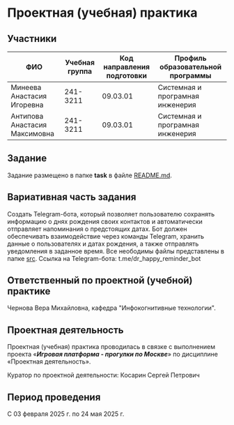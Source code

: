 # Проектная (учебная) практика

## Участники

| ФИО | Учебная группа | Код направления подготовки | Профиль образовательной программы |
|-|-|-|-|
|Минеева Анастасия Игоревна |241-3211|09.03.01|Системная и програмная инженерия|
|Антипова Анастасия Максимовна|241-3211|09.03.01|Системная и програмная инженерия|


## Задание

Задание размещено в папке **task** в файле [README.md](task/README.md).

## Вариативная часть задания

Создать Telegram-бота, который позволяет пользователю сохранять информацию о днях рождения своих контактов и автоматически отправляет напоминания о предстоящих датах. Бот должен обеспечивать взаимодействие через команды Telegram, хранить данные о пользователях и датах рождения, а также отправлять уведомления в заданное время.
Все неободимы файлы представлены в папке [src](src).
Ссылка на Telegram-бота: t.me/dr_happy_reminder_bot
## Ответственный по проектной (учебной) практике

Чернова Вера Михайловна, кафедра "Инфокогнитивные технологии".

## Проектная деятельность

Проектная (учебная) практика проводилась в связке с выполнением проекта «***Игровая платформа - прогулки по Москве***» по дисциплине «Проектная деятельность».

Куратор по проектной деятельности: Косарин Сергей Петрович

## Период проведения

С 03 февраля 2025 г. по 24 мая 2025 г.
